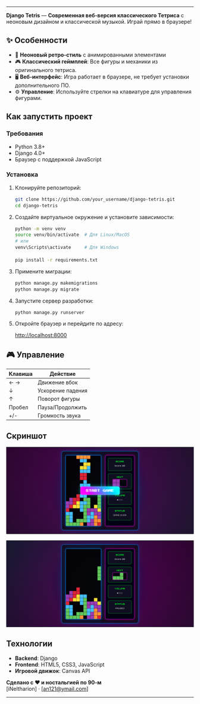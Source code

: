 

---

**Django Tetris** — **Современная веб-версия классического Тетриса** с неоновым дизайном и классической музыкой. Играй прямо в браузере!

## ✨ Особенности

- 🌌 **Неоновый ретро-стиль** с анимированными элементами
- 🎮 **Классический геймплей**: Все фигуры и механики из оригинального тетриса.
- 🖥️ **Веб-интерфейс**: Игра работает в браузере, не требует установки дополнительного ПО.
- ⚙️ **Управление**: Используйте стрелки на клавиатуре для управления фигурами.

## Как запустить проект

### Требования

- Python 3.8+
- Django 4.0+
- Браузер с поддержкой JavaScript

### Установка

1. Клонируйте репозиторий:

   ```bash
   git clone https://github.com/your_username/django-tetris.git
   cd django-tetris
   ```

2. Создайте виртуальное окружение и установите зависимости:

   ```bash
   python -m venv venv
   source venv/bin/activate  # Для Linux/MacOS
   # или
   venv\Scripts\activate     # Для Windows

   pip install -r requirements.txt
   ```

3. Примените миграции:

   ```bash
   python manage.py makemigrations
   python manage.py migrate
   ```

4. Запустите сервер разработки:

   ```bash
   python manage.py runserver
   ```

5. Откройте браузер и перейдите по адресу:

   [http://localhost:8000](http://localhost:8000)
   
   
## 🎮 Управление

| Клавиша       | Действие          |
|---------------|-------------------|
| ← →           | Движение вбок    |
| ↓             | Ускорение падения |
| ↑             | Поворот фигуры    |
| Пробел        | Пауза/Продолжить |
| +/-           | Громкость звука  |

## Скриншот

![Tetris Screenshot](images/tetrismain.png)

![Tetris Screenshot](images/tetrismain2.png)


## Технологии

- **Backend**: Django
- **Frontend**: HTML5, CSS3, JavaScript
- **Игровой движок**: Canvas API


**Сделано с ❤️ и ностальгией по 90-м**  
[iNeltharion] · [an121@ymail.com]

---
